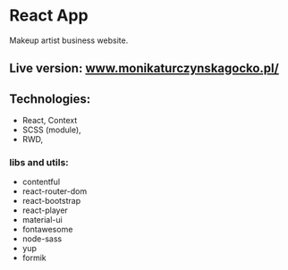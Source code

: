 # React App

Makeup artist business website.

## Live version: www.monikaturczynskagocko.pl/

## Technologies:

- React, Context
- SCSS (module),
- RWD,

### libs and utils:

- contentful
- react-router-dom
- react-bootstrap
- react-player
- material-ui
- fontawesome
- node-sass
- yup
- formik
